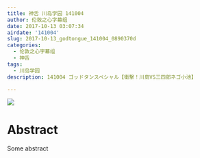```yaml
---
title: 神舌 川岛学园 141004
author: 伦敦之心字幕组
date: 2017-10-13 03:07:34
airdate: '141004'
slug: 2017-10-13_godtongue_141004_0890370d
categories:
  - 伦敦之心字幕组
  - 神舌
tags:
  - 川岛学园
description: 141004 ゴッドタンスペシャル【衝撃！川島VS三四郎ネゴ小池】

---
```

![](/img/gakki.jpg)
# Abstract
Some abstract
